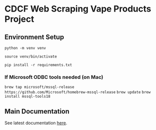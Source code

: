 # CDCF Web Scraping Vape Products Project

## Environment Setup

`python -m venv venv`

`source venv/bin/activate`

`pip install -r requirements.txt`

### If Microsoft ODBC tools needed (on Mac)

`brew tap microsoft/mssql-release https://github.com/Microsoft/homebrew-mssql-release`
`brew update`
`brew install mssql-tools18`


## Main Documentation

See latest documentation [here](https://cdcf-ecig-clean-and-analysis-project.readthedocs.io/en/latest/index.html).


